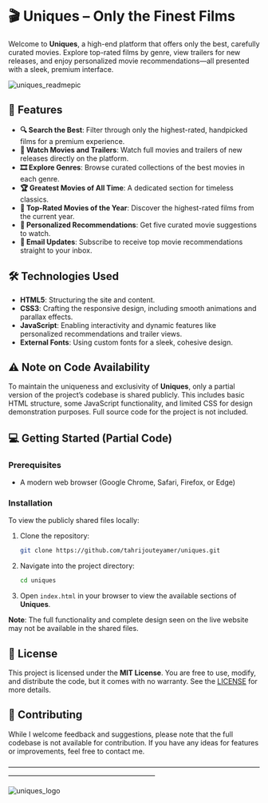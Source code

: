 # 🎬 Uniques – Only the Finest Films

Welcome to **Uniques**, a high-end platform that offers only the best, carefully curated movies. Explore top-rated films by genre, view trailers for new releases, and enjoy personalized movie recommendations—all presented with a sleek, premium interface.

![uniques_readmepic](https://github.com/user-attachments/assets/da4c18a6-e2d6-4134-88a5-7960f4a9d32e)


## 🚀 Features
- **🔍 Search the Best**: Filter through only the highest-rated, handpicked films for a premium experience.
- **🎥 Watch Movies and Trailers**: Watch full movies and trailers of new releases directly on the platform.
- **🎞 Explore Genres**: Browse curated collections of the best movies in each genre.
- **🏆 Greatest Movies of All Time**: A dedicated section for timeless classics.
- **🌟 Top-Rated Movies of the Year**: Discover the highest-rated films from the current year.
- **🤖 Personalized Recommendations**: Get five curated movie suggestions to watch.
- **📧 Email Updates**: Subscribe to receive top movie recommendations straight to your inbox.

## 🛠️ Technologies Used
- **HTML5**: Structuring the site and content.
- **CSS3**: Crafting the responsive design, including smooth animations and parallax effects.
- **JavaScript**: Enabling interactivity and dynamic features like personalized recommendations and trailer views.
- **External Fonts**: Using custom fonts for a sleek, cohesive design.

## ⚠️ Note on Code Availability
To maintain the uniqueness and exclusivity of **Uniques**, only a partial version of the project’s codebase is shared publicly. This includes basic HTML structure, some JavaScript functionality, and limited CSS for design demonstration purposes. Full source code for the project is not included.

## 💻 Getting Started (Partial Code)

### Prerequisites
- A modern web browser (Google Chrome, Safari, Firefox, or Edge)

### Installation
To view the publicly shared files locally:
1. Clone the repository:
   ```bash
   git clone https://github.com/tahrijouteyamer/uniques.git
   ```
2. Navigate into the project directory:
   ```bash
   cd uniques
   ```

3. Open `index.html` in your browser to view the available sections of **Uniques**.

**Note**: The full functionality and complete design seen on the live website may not be available in the shared files.

## 📜 License
This project is licensed under the **MIT License**. You are free to use, modify, and distribute the code, but it comes with no warranty. See the [LICENSE](link_to_license_file) for more details.

## 👤 Contributing
While I welcome feedback and suggestions, please note that the full codebase is not available for contribution. If you have any ideas for features or improvements, feel free to contact me.

—————————————————————————————————————————————————————————

![uniques_logo](https://github.com/user-attachments/assets/1302bc9c-828d-42ac-8bdf-e0a117192386)



